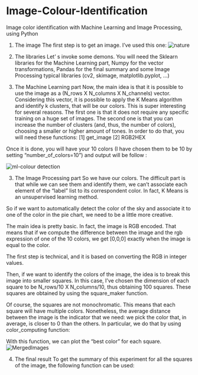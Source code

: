 # Image-Colour-Identification
Image color identification with Machine Learning and Image Processing, using Python




1. The image
The first step is to get an image. I’ve used this one:
![nature](https://user-images.githubusercontent.com/120296734/227698223-6c74f04e-4da8-42fa-b93a-4ec71f8c7600.jpg)


2. The libraries
Let’ s invoke some demons. You will need the Sklearn libraries for the Machine Learning part, Numpy for the vector transformations, Pandas for the final summary and some Image Processing typical libraries (cv2, skimage, matplotlib.pyplot, …)



3. The Machine Learning part
Now, the main idea is that it is possible to use the image as a (N_rows X N_columns X N_channels) vector. Considering this vector, it is possible to apply the K Means algorithm and identify k clusters, that will be our colors.
This is super interesting for several reasons. The first one is that it does not require any specific training on a huge set of images. The second one is that you can increase the number of clusters (and, thus, the number of colors), choosing a smaller or higher amount of tones.
In order to do that, you will need these functions:  [1]  get_image   [2] RGB2HEX

Once it is done, you will have your 10 colors (I have chosen them to be 10 by setting “number_of_colors=10”) and output will be follow : 

![ml-colour detection](https://user-images.githubusercontent.com/120296734/227699633-f8a9cd84-698e-4903-84ed-d40c42eee314.png)


 






3. The Image Processing part
So we have our colors. The difficult part is that while we can see them and identify them, we can’t associate each element of the “label” list to its correspondent color. In fact, K Means is an unsupervised learning method.

So if we want to automatically detect the color of the sky and associate it to one of the color in the pie chart, we need to be a little more creative.

The main idea is pretty basic. In fact, the image is RGB encoded. That means that if we compute the difference between the image and the rgb expression of one of the 10 colors, we get [0,0,0] exactly when the image is equal to the color.



The first step is technical, and it is based on converting the RGB in integer values.

Then, if we want to identify the colors of the image, the idea is to break this image into smaller squares. In this case, I’ve chosen the dimension of each square to be N_rows/10 X N_columns/10, thus obtaining 100 squares. These squares are obtained by using the square_maker function.


Of course, the squares are not monochromatic. This means that each square will have multiple colors. Nonetheless, the average distance between the image is the indicator that we need: we pick the color that, in average, is closer to 0 than the others. In particular, we do that by using color_computing function:


With this function, we can plot the “best color” for each square.
![MergedImages](https://user-images.githubusercontent.com/120296734/227699183-98d43101-8366-49ba-8ec5-856cbf9ea433.png)


4. The final result
To get the summary of this experiment for all the squares of the image, the following function can be used:


